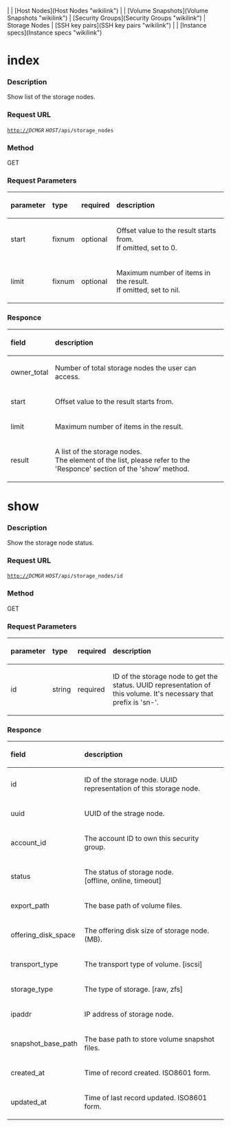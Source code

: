 <Instances> | <Images> | [Host Nodes](Host Nodes "wikilink") | <Volumes>
| [Volume Snapshots](Volume Snapshots "wikilink") | [Security
Groups](Security Groups "wikilink") | Storage Nodes | [SSH key
pairs](SSH key pairs "wikilink") | <Networks> | [Instance
specs](Instance specs "wikilink")

**index**
=========

### Description

Show list of the storage nodes.

### Request URL

[`http://`](http://)*`DCMGR` `HOST`*`/api/storage_nodes`

### Method

GET

### Request Parameters

<table>
<thead>
<tr class="header">
<th align="left"><p>parameter</p></th>
<th align="left"><p>type</p></th>
<th align="left"><p>required</p></th>
<th align="left"><p>description</p></th>
</tr>
</thead>
<tbody>
<tr class="odd">
<td align="left"><p>start</p></td>
<td align="left"><p>fixnum</p></td>
<td align="left"><p>optional</p></td>
<td align="left"><p>Offset value to the result starts from.<br />If omitted, set to 0.</p></td>
</tr>
<tr class="even">
<td align="left"><p>limit</p></td>
<td align="left"><p>fixnum</p></td>
<td align="left"><p>optional</p></td>
<td align="left"><p>Maximum number of items in the result.<br />If omitted, set to nil.</p></td>
</tr>
</tbody>
</table>

### Responce

<table>
<thead>
<tr class="header">
<th align="left"><p>field</p></th>
<th align="left"><p>description</p></th>
</tr>
</thead>
<tbody>
<tr class="odd">
<td align="left"><p>owner_total</p></td>
<td align="left"><p>Number of total storage nodes the user can access.</p></td>
</tr>
<tr class="even">
<td align="left"><p>start</p></td>
<td align="left"><p>Offset value to the result starts from.</p></td>
</tr>
<tr class="odd">
<td align="left"><p>limit</p></td>
<td align="left"><p>Maximum number of items in the result.</p></td>
</tr>
<tr class="even">
<td align="left"><p>result</p></td>
<td align="left"><p>A list of the storage nodes.<br />The element of the list, please refer to the 'Responce' section of the 'show' method.</p></td>
</tr>
</tbody>
</table>

**show**
========

### Description

Show the storage node status.

### Request URL

[`http://`](http://)*`DCMGR` `HOST`*`/api/storage_nodes/id`

### Method

GET

### Request Parameters

<table>
<thead>
<tr class="header">
<th align="left"><p>parameter</p></th>
<th align="left"><p>type</p></th>
<th align="left"><p>required</p></th>
<th align="left"><p>description</p></th>
</tr>
</thead>
<tbody>
<tr class="odd">
<td align="left"><p>id</p></td>
<td align="left"><p>string</p></td>
<td align="left"><p>required</p></td>
<td align="left"><p>ID of the storage node to get the status. UUID representation of this volume. It's necessary that prefix is 'sn-'.</p></td>
</tr>
</tbody>
</table>

### Responce

<table>
<thead>
<tr class="header">
<th align="left"><p>field</p></th>
<th align="left"><p>description</p></th>
</tr>
</thead>
<tbody>
<tr class="odd">
<td align="left"><p>id</p></td>
<td align="left"><p>ID of the storage node. UUID representation of this storage node.</p></td>
</tr>
<tr class="even">
<td align="left"><p>uuid</p></td>
<td align="left"><p>UUID of the strage node.</p></td>
</tr>
<tr class="odd">
<td align="left"><p>account_id</p></td>
<td align="left"><p>The account ID to own this security group.</p></td>
</tr>
<tr class="even">
<td align="left"><p>status</p></td>
<td align="left"><p>The status of storage node.<br />[offline, online, timeout]</p></td>
</tr>
<tr class="odd">
<td align="left"><p>export_path</p></td>
<td align="left"><p>The base path of volume files.</p></td>
</tr>
<tr class="even">
<td align="left"><p>offering_disk_space</p></td>
<td align="left"><p>The offering disk size of storage node.(MB).</p></td>
</tr>
<tr class="odd">
<td align="left"><p>transport_type</p></td>
<td align="left"><p>The transport type of volume. [iscsi]</p></td>
</tr>
<tr class="even">
<td align="left"><p>storage_type</p></td>
<td align="left"><p>The type of storage. [raw, zfs]</p></td>
</tr>
<tr class="odd">
<td align="left"><p>ipaddr</p></td>
<td align="left"><p>IP address of storage node.</p></td>
</tr>
<tr class="even">
<td align="left"><p>snapshot_base_path</p></td>
<td align="left"><p>The base path to store volume snapshot files.</p></td>
</tr>
<tr class="odd">
<td align="left"><p>created_at</p></td>
<td align="left"><p>Time of record created. ISO8601 form.</p></td>
</tr>
<tr class="even">
<td align="left"><p>updated_at</p></td>
<td align="left"><p>Time of last record updated. ISO8601 form.</p></td>
</tr>
</tbody>
</table>


